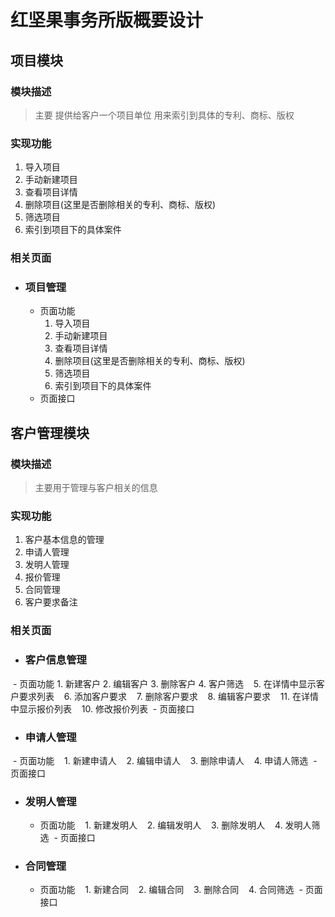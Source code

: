 红坚果事务所版概要设计
=====================

项目模块
---------------------
### 模块描述
>主要 提供给客户一个项目单位 用来索引到具体的专利、商标、版权
### 实现功能
1. 导入项目
2. 手动新建项目
3. 查看项目详情
4. 删除项目(这里是否删除相关的专利、商标、版权)
5. 筛选项目
6. 索引到项目下的具体案件
### 相关页面
- ### 项目管理
  - 页面功能
    1. 导入项目
    2. 手动新建项目
    3. 查看项目详情
    4. 删除项目(这里是否删除相关的专利、商标、版权)
    5. 筛选项目
    6. 索引到项目下的具体案件
  - 页面接口

客户管理模块
---------------------
### 模块描述
>主要用于管理与客户相关的信息
### 实现功能
1. 客户基本信息的管理
2. 申请人管理
3. 发明人管理
4. 报价管理
5. 合同管理
6. 客户要求备注
### 相关页面
- ### 客户信息管理
  - 页面功能
    1. 新建客户
    2. 编辑客户
    3. 删除客户
    4. 客户筛选
    5. 在详情中显示客户要求列表
    6. 添加客户要求
    7. 删除客户要求
    8. 编辑客户要求
    11. 在详情中显示报价列表
    10. 修改报价列表
  - 页面接口
- ### 申请人管理
  - 页面功能
    1. 新建申请人
    2. 编辑申请人
    3. 删除申请人
    4. 申请人筛选
  - 页面接口
- ### 发明人管理
  - 页面功能
    1. 新建发明人
    2. 编辑发明人
    3. 删除发明人
    4. 发明人筛选
  - 页面接口
- ### 合同管理
  - 页面功能
    1. 新建合同
    2. 编辑合同
    3. 删除合同
    4. 合同筛选
  - 页面接口
